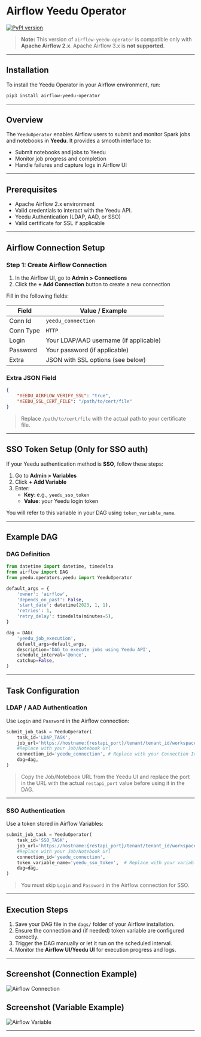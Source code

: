 # Airflow Yeedu Operator

[![PyPI version](https://badge.fury.io/py/airflow-yeedu-operator.png)](https://badge.fury.io/py/airflow-yeedu-operator)

> **Note:** This version of `airflow-yeedu-operator` is compatible only with **Apache Airflow 2.x**. Apache Airflow 3.x is **not supported**.

---

## Installation

To install the Yeedu Operator in your Airflow environment, run:

```bash
pip3 install airflow-yeedu-operator
```

---

## Overview

The `YeeduOperator` enables Airflow users to submit and monitor Spark jobs and notebooks in **Yeedu**. It provides a smooth interface to:

- Submit notebooks and jobs to Yeedu
- Monitor job progress and completion
- Handle failures and capture logs in Airflow UI

---

## Prerequisites

- Apache Airflow 2.x environment
- Valid credentials to interact with the Yeedu API.
- Yeedu Authentication (LDAP, AAD, or SSO)
- Valid certificate for SSL if applicable

---

## Airflow Connection Setup

### Step 1: Create Airflow Connection

1. In the Airflow UI, go to **Admin > Connections**
2. Click the **+ Add Connection** button to create a new connection

Fill in the following fields:

| Field        | Value / Example                       |
|--------------|----------------------------------------|
| Conn Id      | `yeedu_connection`                    |
| Conn Type    | `HTTP`                                |
| Login        | Your LDAP/AAD username (if applicable)|
| Password     | Your password (if applicable)         |
| Extra        | JSON with SSL options (see below)     |

### Extra JSON Field

```json
{
    "YEEDU_AIRFLOW_VERIFY_SSL": "true",
    "YEEDU_SSL_CERT_FILE": "/path/to/cert/file"
}
```

> Replace `/path/to/cert/file` with the actual path to your certificate file.

---

## SSO Token Setup (Only for SSO auth)

If your Yeedu authentication method is **SSO**, follow these steps:

1. Go to **Admin > Variables**
2. Click **+ Add Variable**
3. Enter:
   - **Key**: e.g., `yeedu_sso_token`
   - **Value**: your Yeedu login token

You will refer to this variable in your DAG using `token_variable_name`.

---

## Example DAG

### DAG Definition

```python
from datetime import datetime, timedelta
from airflow import DAG
from yeedu.operators.yeedu import YeeduOperator

default_args = {
    'owner': 'airflow',
    'depends_on_past': False,
    'start_date': datetime(2023, 1, 1),
    'retries': 1,
    'retry_delay': timedelta(minutes=5),
}

dag = DAG(
    'yeedu_job_execution',
    default_args=default_args,
    description='DAG to execute jobs using Yeedu API',
    schedule_interval='@once',
    catchup=False,
)
```

---

## Task Configuration

### LDAP / AAD Authentication

Use `Login` and `Password` in the Airflow connection:

```python
submit_job_task = YeeduOperator(
    task_id='LDAP_TASK',
    job_url='https://hostname:{restapi_port}/tenant/tenant_id/workspace/workspace_id/spark/notebook/notebook_id', 
    #Replace with your Job/Notebook Url
    connection_id='yeedu_connection', # Replace with your Connection Id
    dag=dag,
)
```

> Copy the Job/Notebook URL from the Yeedu UI and replace the port in the URL with the actual `restapi_port` value before using it in the DAG.

---

### SSO Authentication

Use a token stored in Airflow Variables:

```python
submit_job_task = YeeduOperator(
    task_id='SSO_TASK',
    job_url='https://hostname:{restapi_port}/tenant/tenant_id/workspace/workspace_id/spark/notebook/notebook_id', 
    #Replace with your Job/Notebook Url
    connection_id='yeedu_connection',
    token_variable_name='yeedu_sso_token',  # Replace with your variable key
    dag=dag,
)
```

> You must skip `Login` and `Password` in the Airflow connection for SSO.

---

## Execution Steps

1. Save your DAG file in the `dags/` folder of your Airflow installation.
2. Ensure the connection and (if needed) token variable are configured correctly.
3. Trigger the DAG manually or let it run on the scheduled interval.
4. Monitor the **Airflow UI/Yeedu UI** for execution progress and logs.

---

## Screenshot (Connection Example)

![Airflow Connection](images/yeedu_connection.png)

## Screenshot (Variable Example)

![Airflow Variable](images/token_variable.png)

---
